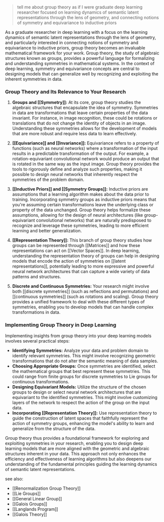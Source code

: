 > tell me about group theory as if I were graduate deep learning researcher focused on learning dynamics of semantic latent representations through the lens of geometry, and connecting notions of symmetry and equivariance to inductive priors

As a graduate researcher in deep learning with a focus on the learning dynamics of semantic latent representations through the lens of geometry, and particularly interested in connecting notions of symmetry and equivariance to inductive priors, group theory becomes an invaluable mathematical framework for your work. Group theory, the study of algebraic structures known as groups, provides a powerful language for formalizing and understanding symmetries in mathematical systems. In the context of deep learning, symmetry and equivariance concepts are central to designing models that can generalize well by recognizing and exploiting the inherent symmetries in data.

### Group Theory and Its Relevance to Your Research

1. **Groups and [[Symmetry]]:** At its core, group theory studies the algebraic structures that encapsulate the idea of symmetry. Symmetries in data are transformations that leave certain properties of the data invariant. For instance, in image recognition, these could be rotations or translations that do not change the identity of objects in an image. Understanding these symmetries allows for the development of models that are more robust and require less data to learn effectively.

2. **[[Equivariance]] and [[Invariance]]:** Equivariance refers to a property of functions (such as neural networks) where a transformation of the input results in a predictable transformation of the output. For example, a rotation-equivariant convolutional network would produce an output that is rotated in the same way as the input image. Group theory provides the tools to rigorously define and analyze such properties, making it possible to design neural networks that inherently respect the symmetries of the problem domain.

3. **[[Inductive Priors]] and [[Symmetry Groups]]:** Inductive priors are assumptions that a learning algorithm makes about the data prior to training. Incorporating symmetry groups as inductive priors means that you're assuming certain transformations leave the underlying class or property of the data unchanged. Group theory helps formalize these assumptions, allowing for the design of neural architectures (like group-equivariant convolutional networks) that are naturally predisposed to recognize and leverage these symmetries, leading to more efficient learning and better generalization.

4. **[[Representation Theory]]:** This branch of group theory studies how groups can be represented through [[Matrices]] and how these representations can act on [[Vector Spaces]]. In deep learning, understanding the representation theory of groups can help in designing models that encode the action of symmetries on [[latent representations]], potentially leading to more expressive and powerful neural network architectures that can capture a wide variety of data patterns and structures.

5. **Discrete and Continuous Symmetries:** Your research might involve both [[discrete symmetries]] (such as reflections and permutations) and [[continuous symmetries]] (such as rotations and scaling). Group theory provides a unified framework to deal with these different types of symmetries, enabling you to develop models that can handle complex transformations in data.

### Implementing Group Theory in Deep Learning

Implementing insights from group theory into your deep learning models involves several practical steps:

- **Identifying Symmetries:** Analyze your data and problem domain to identify relevant symmetries. This might involve recognizing geometric transformations that do not alter the semantic meaning of data samples.
- **Choosing Appropriate Groups:** Once symmetries are identified, select the mathematical groups that best represent these symmetries. This could range from finite groups for discrete symmetries to Lie groups for continuous transformations.
- **Designing Equivariant Models:** Utilize the structure of the chosen groups to design or select neural network architectures that are equivariant to the identified symmetries. This might involve customizing layers of the network to respect the action of the group on the input data.
- **Incorporating [[Representation Theory]]:** Use representation theory to guide the construction of latent spaces that faithfully represent the action of symmetry groups, enhancing the model's ability to learn and generalize from the structure of the data.

Group theory thus provides a foundational framework for exploring and exploiting symmetries in your research, enabling you to design deep learning models that are more aligned with the geometric and algebraic structures inherent in your data. This approach not only enhances the efficiency and effectiveness of learning algorithms but also deepens our understanding of the fundamental principles guiding the learning dynamics of semantic latent representations.

see also:
- [[Renormalization Group Theory]]
- [[Lie Groups]]
- [[General Linear Group]]
- [[Galois Groups]]
- [[Langlands Program]]
- [[Galois Theory]]